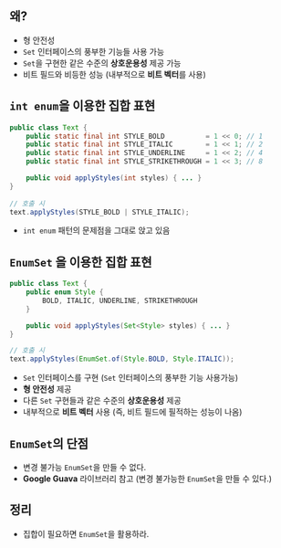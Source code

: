 ## 왜?

- 형 안전성
- `Set` 인터페이스의 풍부한 기능들 사용 가능
- `Set`을 구현한 같은 수준의 **상호운용성** 제공 가능
- 비트 필드와 비등한 성능 (내부적으로 **비트 벡터**를 사용)

## `int enum`을 이용한 집합 표현

```Java
public class Text {
	public static final int STYLE_BOLD			= 1 << 0; // 1
	public static final int STYLE_ITALIC		= 1 << 1; // 2
	public static final int STYLE_UNDERLINE		= 1 << 2; // 4
	public static final int STYLE_STRIKETHROUGH	= 1 << 3; // 8

	public void applyStyles(int styles) { ... }
}
  
// 호출 시
text.applyStyles(STYLE_BOLD | STYLE_ITALIC);
```

- `int enum` 패턴의 문제점을 그대로 앉고 있음

## `EnumSet` 을 이용한 집합 표현

```Java
public class Text {
	public enum Style {
    	BOLD, ITALIC, UNDERLINE, STRIKETHROUGH
	}

	public void applyStyles(Set<Style> styles) { ... }
}

// 호출 시
text.applyStyles(EnumSet.of(Style.BOLD, Style.ITALIC));
```

- `Set` 인터페이스를 구현 (`Set` 인터페이스의 풍부한 기능 사용가능)
- **형 안전성** 제공
- 다른 `Set` 구현들과 같은 수준의 **상호운용성** 제공
- 내부적으로 **비트 벡터** 사용 (즉, 비트 필드에 필적하는 성능이 나옴)

## `EnumSet`의 단점

- 변경 불가능 `EnumSet`을 만들 수 없다.
- **Google Guava** 라이브러리 참고 (변경 불가능한 `EnumSet`을 만들 수 있다.)

## 정리

- 집합이 필요하면 `EnumSet`을 활용하라.